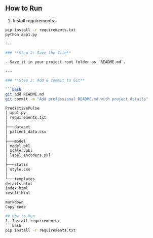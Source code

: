 
## How to Run
1. Install requirements:
```bash
pip install -r requirements.txt
python app1.py

---

### **Step 2: Save the file**

- Save it in your project root folder as `README.md`.

---

### **Step 3: Add & commit to Git**

```bash
git add README.md
git commit -m "Add professional README.md with project details"

PredictivePulse
│ app1.py
│ requirements.txt
│
├───dataset
│ patient_data.csv
│
├───model
│ model.pkl
│ scaler.pkl
│ label_encoders.pkl
│
├───static
│ style.css
│
└───templates
details.html
index.html
result.html

markdown
Copy code

## How to Run
1. Install requirements:
```bash
pip install -r requirements.txt
